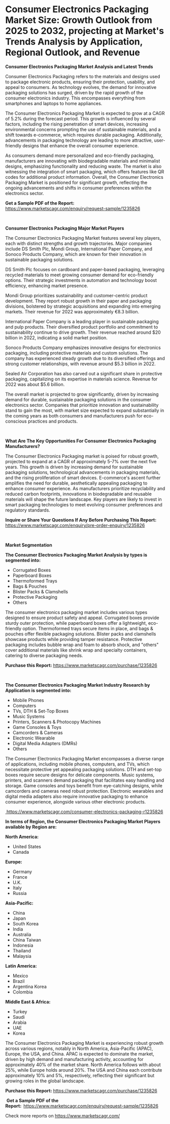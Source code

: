 <p><h1>Consumer Electronics Packaging Market Size: Growth Outlook from 2025 to 2032, projecting at Market's Trends Analysis by Application, Regional Outlook, and Revenue</h1></p><p><strong>Consumer Electronics Packaging Market Analysis and Latest Trends</strong></p>
<p><p>Consumer Electronics Packaging refers to the materials and designs used to package electronic products, ensuring their protection, usability, and appeal to consumers. As technology evolves, the demand for innovative packaging solutions has surged, driven by the rapid growth of the consumer electronics industry. This encompasses everything from smartphones and laptops to home appliances. </p><p>The Consumer Electronics Packaging Market is expected to grow at a CAGR of 5.2% during the forecast period. This growth is influenced by several factors, including the rising penetration of smart devices, increasing environmental concerns prompting the use of sustainable materials, and a shift towards e-commerce, which requires durable packaging. Additionally, advancements in packaging technology are leading to more attractive, user-friendly designs that enhance the overall consumer experience. </p><p>As consumers demand more personalized and eco-friendly packaging, manufacturers are innovating with biodegradable materials and minimalist designs, emphasizing functionality and reducing waste. The market is also witnessing the integration of smart packaging, which offers features like QR codes for additional product information. Overall, the Consumer Electronics Packaging Market is positioned for significant growth, reflecting the ongoing advancements and shifts in consumer preferences within the electronics sector.</p></p>
<p><strong>Get a Sample PDF of the Report:&nbsp;</strong> <a href="https://www.marketscagr.com/enquiry/request-sample/1235826?utm_campaign=2483&utm_medium=2&utm_source=Github&utm_content=ia&utm_term=01042025&utm_id=consumer-electronics-packaging">https://www.marketscagr.com/enquiry/request-sample/1235826</a></p>
<p>&nbsp;</p>
<p><strong>Consumer Electronics Packaging Major Market Players</strong></p>
<p><p>The Consumer Electronics Packaging Market features several key players, each with distinct strengths and growth trajectories. Major companies include DS Smith Plc, Mondi Group, International Paper Company, and Sonoco Products Company, which are known for their innovation in sustainable packaging solutions.</p><p>DS Smith Plc focuses on cardboard and paper-based packaging, leveraging recycled materials to meet growing consumer demand for eco-friendly options. Their strategic investments in automation and technology boost efficiency, enhancing market presence.</p><p>Mondi Group prioritizes sustainability and customer-centric product development. They report robust growth in their paper and packaging divisions, bolstered by strategic acquisitions and expanding into emerging markets. Their revenue for 2022 was approximately €8.3 billion.</p><p>International Paper Company is a leading player in sustainable packaging and pulp products. Their diversified product portfolio and commitment to sustainability continue to drive growth. Their revenue reached around $20 billion in 2022, indicating a solid market position.</p><p>Sonoco Products Company emphasizes innovative designs for electronics packaging, including protective materials and custom solutions. The company has experienced steady growth due to its diversified offerings and strong customer relationships, with revenue around $5.3 billion in 2022.</p><p>Sealed Air Corporation has also carved out a significant share in protective packaging, capitalizing on its expertise in materials science. Revenue for 2022 was about $5.6 billion.</p><p>The overall market is projected to grow significantly, driven by increasing demand for durable, sustainable packaging solutions in the consumer electronics sector. Companies that prioritize innovation and sustainability stand to gain the most, with market size expected to expand substantially in the coming years as both consumers and manufacturers push for eco-conscious practices and products.</p></p>
<p>&nbsp;</p>
<p><strong>What Are The Key Opportunities For Consumer Electronics Packaging Manufacturers?</strong></p>
<p><p>The Consumer Electronics Packaging market is poised for robust growth, projected to expand at a CAGR of approximately 5-7% over the next five years. This growth is driven by increasing demand for sustainable packaging solutions, technological advancements in packaging materials, and the rising proliferation of smart devices. E-commerce's ascent further amplifies the need for durable, aesthetically appealing packaging to enhance consumer experience. As manufacturers prioritize recyclability and reduced carbon footprints, innovations in biodegradable and reusable materials will shape the future landscape. Key players are likely to invest in smart packaging technologies to meet evolving consumer preferences and regulatory standards.</p></p>
<p><strong>Inquire or Share Your Questions If Any Before Purchasing This Report:</strong> <a href="https://www.marketscagr.com/enquiry/pre-order-enquiry/1235826?utm_campaign=2483&utm_medium=2&utm_source=Github&utm_content=ia&utm_term=01042025&utm_id=consumer-electronics-packaging">https://www.marketscagr.com/enquiry/pre-order-enquiry/1235826</a></p>
<p>&nbsp;</p>
<p><strong>Market Segmentation</strong></p>
<p><strong>The Consumer Electronics Packaging Market Analysis by types is segmented into:</strong></p>
<p><ul><li>Corrugated Boxes</li><li>Paperboard Boxes</li><li>Thermoformed Trays</li><li>Bags & Pouches</li><li>Blister Packs & Clamshells</li><li>Protective Packaging</li><li>Others</li></ul></p>
<p><p>The consumer electronics packaging market includes various types designed to ensure product safety and appeal. Corrugated boxes provide sturdy outer protection, while paperboard boxes offer a lightweight, eco-friendly option. Thermoformed trays secure items in place, and bags & pouches offer flexible packaging solutions. Blister packs and clamshells showcase products while providing tamper resistance. Protective packaging includes bubble wrap and foam to absorb shock, and "others" cover additional materials like shrink wrap and specialty containers, catering to diverse packaging needs.</p></p>
<p><strong>Purchase this Report:&nbsp;</strong><a href="https://www.marketscagr.com/purchase/1235826?utm_campaign=2483&utm_medium=2&utm_source=Github&utm_content=ia&utm_term=01042025&utm_id=consumer-electronics-packaging">https://www.marketscagr.com/purchase/1235826</a></p>
<p>&nbsp;</p>
<p><strong>The Consumer Electronics Packaging Market Industry Research by Application is segmented into:</strong></p>
<p><ul><li>Mobile Phones</li><li>Computers</li><li>TVs, DTH & Set-Top Boxes</li><li>Music Systems</li><li>Printers, Scanners & Photocopy Machines</li><li>Game Consoles & Toys</li><li>Camcorders & Cameras</li><li>Electronic Wearable</li><li>Digital Media Adapters (DMRs)</li><li>Others</li></ul></p>
<p><p>The Consumer Electronics Packaging Market encompasses a diverse range of applications, including mobile phones, computers, and TVs, which necessitate protective yet appealing packaging solutions. DTH and set-top boxes require secure designs for delicate components. Music systems, printers, and scanners demand packaging that facilitates easy handling and storage. Game consoles and toys benefit from eye-catching designs, while camcorders and cameras need robust protection. Electronic wearables and digital media adapters also require innovative packaging to enhance consumer experience, alongside various other electronic products.</p></p>
<p><a href="https://www.marketscagr.com/consumer-electronics-packaging-r1235826?utm_campaign=2483&utm_medium=2&utm_source=Github&utm_content=ia&utm_term=01042025&utm_id=consumer-electronics-packaging">&nbsp;https://www.marketscagr.com/consumer-electronics-packaging-r1235826</a></p>
<p><strong>In terms of Region, the Consumer Electronics Packaging Market Players available by Region are:</strong></p>
<p>
    <p> <strong> North America: </strong>
        <ul>
            <li>United States</li>
            <li>Canada</li>
        </ul>
        </p> 
    <p> <strong> Europe: </strong>
        <ul>
            <li>Germany</li>
            <li>France</li>
            <li>U.K.</li>
            <li>Italy</li>
            <li>Russia</li>
        </ul>
        </p> 
    <p> <strong> Asia-Pacific: </strong>
        <ul>
            <li>China</li>
            <li>Japan</li>
            <li>South Korea</li>
            <li>India</li>
            <li>Australia</li>
            <li>China Taiwan</li>
            <li>Indonesia</li>
            <li>Thailand</li>
            <li>Malaysia</li>
        </ul>
        </p> 
    <p> <strong> Latin America: </strong>
        <ul>
            <li>Mexico</li>
            <li>Brazil</li>
            <li>Argentina Korea</li>
            <li>Colombia</li>
        </ul>
        </p> 
    <p> <strong> Middle East & Africa: </strong>
        <ul>
            <li>Turkey</li>
            <li>Saudi</li>
            <li>Arabia</li>
            <li>UAE</li>
            <li>Korea</li>
        </ul>
    </p>
    </p>
<p><p>The Consumer Electronics Packaging Market is experiencing robust growth across various regions, notably in North America, Asia-Pacific (APAC), Europe, the USA, and China. APAC is expected to dominate the market, driven by high demand and manufacturing activity, accounting for approximately 40% of the market share. North America follows with about 25%, while Europe holds around 20%. The USA and China each contribute approximately 10% and 5%, respectively, reflecting their significant but growing roles in the global landscape.</p></p>
<p><strong>Purchase this Report: </strong><a href="https://www.marketscagr.com/purchase/1235826?utm_campaign=2483&utm_medium=2&utm_source=Github&utm_content=ia&utm_term=01042025&utm_id=consumer-electronics-packaging">https://www.marketscagr.com/purchase/1235826</a></p>
<p>&nbsp;<strong>Get a Sample PDF of the Report:&nbsp;&nbsp;</strong><a href="https://www.marketscagr.com/enquiry/request-sample/1235826?utm_campaign=2483&utm_medium=2&utm_source=Github&utm_content=ia&utm_term=01042025&utm_id=consumer-electronics-packaging">https://www.marketscagr.com/enquiry/request-sample/1235826</a></p>
<p><strong></strong></p>
<p>Check more reports on <a href="https://www.marketscagr.com/?utm_campaign=2483&utm_medium=2&utm_source=Github&utm_content=ia&utm_term=01042025&utm_id=consumer-electronics-packaging">https://www.marketscagr.com/</a></p>